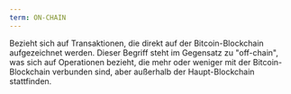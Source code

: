 ```yaml
---
term: ON-CHAIN
---
```


Bezieht sich auf Transaktionen, die direkt auf der Bitcoin-Blockchain aufgezeichnet werden. Dieser Begriff steht im Gegensatz zu "off-chain", was sich auf Operationen bezieht, die mehr oder weniger mit der Bitcoin-Blockchain verbunden sind, aber außerhalb der Haupt-Blockchain stattfinden.